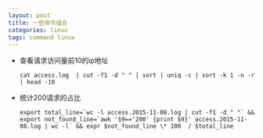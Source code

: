 ```yaml
---
layout: post
title: 一些命令组合
categories: linux
tags: command linux
---
```


*   查看请求访问量前10的ip地址

        cat access.log  | cut -f1 -d " " | sort | uniq -c | sort -k 1 -n -r | head -10

*   统计200请求的占比

        export total_line=`wc -l access.2015-11-08.log | cut -f1 -d " "` && export not_found_line=`awk '$9=='200' {print $9}' access.2015-11-08.log | wc -l` && expr $not_found_line \* 100  / $total_line
